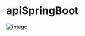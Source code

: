 # apiSpringBoot

![image](https://github.com/CharlyJSX/apiSpringBoot/assets/77645310/c0ff668f-ede5-4d82-b3bd-61a077ea067b)
